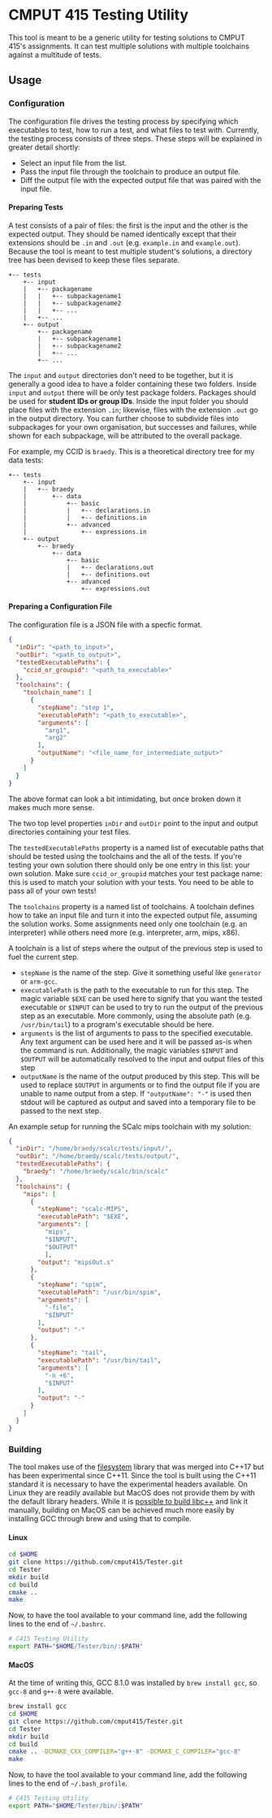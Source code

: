 # CMPUT 415 Testing Utility
This tool is meant to be a generic utility for testing solutions to CMPUT 415's
assignments. It can test multiple solutions with multiple toolchains against
a multitude of tests.

## Usage
### Configuration
The configuration file drives the testing process by specifying which
executables to test, how to run a test, and what files to test with. Currently,
the testing process consists of three steps. These steps will be explained in
greater detail shortly:
 * Select an input file from the list.
 * Pass the input file through the toolchain to produce an output file.
 * Diff the output file with the expected output file that was paired with the
   input file.

#### Preparing Tests
A test consists of a pair of files: the first is the input and the other is the
expected output. They should be named identically except that their extensions
should be `.in` and `.out` (e.g. `example.in` and `example.out`). Because the
tool is meant to test multiple student's solutions, a directory tree has been
devised to keep these files separate.
```
+-- tests
    +-- input
    |   +-- packagename
    |   |   +-- subpackagename1
    |   |   +-- subpackagename2
    |   |   +-- ...
    |   +-- ...
    +-- output
        +-- packagename
        |   +-- subpackagename1
        |   +-- subpackagename2
        |   +-- ...
        +-- ...
```
The `input` and `output` directories don't need to be together, but it is
generally a good idea to have a folder containing these two folders. Inside
`input` and `output` there will be only test package folders. Packages should be
used for **student IDs or group IDs**. Inside the input folder you should place
files with the extension `.in`; likewise, files with the extension `.out` go in
the output directory. You can further choose to subdivide files into subpackages
for your own organisation, but successes and failures, while shown for each
subpackage, will be attributed to the overall package.

For example, my CCID is `braedy`. This is a theoretical directory tree for my
data tests:
```
+-- tests
    +-- input
    |   +-- braedy
    |       +-- data
    |           +-- basic
    |           |   +-- declarations.in
    |           |   +-- definitions.in
    |           +-- advanced
    |               +-- expressions.in
    +-- output
        +-- braedy
            +-- data
                +-- basic
                |   +-- declarations.out
                |   +-- definitions.out
                +-- advanced
                    +-- expressions.out
```
#### Preparing a Configuration File
The configuration file is a JSON file with a specfic format.
```json
{
  "inDir": "<path_to_input>",
  "outDir": "<path_to_output>",
  "testedExecutablePaths": {
    "ccid_or_groupid": "<path_to_executable>"
  },
  "toolchains": {
    "toolchain_name": [
      {
        "stepName": "step 1",
        "executablePath": "<path_to_executable>",
        "arguments": [
          "arg1",
          "arg2"
        ],
        "outputName": "<file_name_for_intermediate_output>"
      }
    ]
  }
}
```
The above format can look a bit intimidating, but once broken down it makes much
more sense.

The two top level properties `inDir` and `outDir` point to the input and output
directories containing your test files.

The `testedExecutablePaths` property is a named list of executable paths that
should be tested using the toolchains and the all of the tests. If you're
testing your own solution there should only be one entry in this list: your own
solution. Make sure `ccid_or_groupid` matches your test package name: this is
used to match your solution with your tests. You need to be able to pass all of
your own tests!

The `toolchains` property is a named list of toolchains. A toolchain defines how
to take an input file and turn it into the expected output file, assuming the
solution works. Some assignments need only one toolchain (e.g. an interpreter)
while others need more (e.g. interpreter, arm, mips, x86).

A toolchain is a list of steps where the output of the previous step is used
to fuel the current step.
  * `stepName` is the name of the step. Give it something useful like
    `generator` or `arm-gcc`.
  * `executablePath` is the path to the executable to run for this step. The
    magic variable `$EXE` can be used here to signify that you want the tested
    executable or `$INPUT` can be used to try to run the output of the previous
    step as an executable. More commonly, using the absolute path (e.g.
    `/usr/bin/tail`) to a program's executable should be here.
  * `arguments` is the list of arguments to pass to the specified executable.
    Any text argument can be used here and it will be passed as-is when the
    command is run. Additionally, the magic variables `$INPUT` and `$OUTPUT`
    will be automatically resolved to the input and output files of this step
  * `outputName` is the name of the output produced by this step. This will be
    used to replace `$OUTPUT` in arguments or to find the output file if you
    are unable to name output from a step. If `"outputName": "-"` is used then
    stdout will be captured as output and saved into a temporary file to be
    passed to the next step.

An example setup for running the SCalc mips toolchain with my solution:
```json
{
  "inDir": "/home/braedy/scalc/tests/input/",
  "outDir": "/home/braedy/scalc/tests/output/",
  "testedExecutablePaths": {
    "braedy": "/home/braedy/scalc/bin/scalc"
  },
  "toolchains": {
    "mips": [
      {
        "stepName": "scalc-MIPS",
        "executablePath": "$EXE",
        "arguments": [
          "mips",
          "$INPUT",
          "$OUTPUT"
          ],
        "output": "mipsOut.s"
      },
      {
        "stepName": "spim",
        "executablePath": "/usr/bin/spim",
        "arguments": [
          "-file",
          "$INPUT"
        ],
        "output": "-"
      },
      {
        "stepName": "tail",
        "executablePath": "/usr/bin/tail",
        "arguments": [
          "-n +6",
          "$INPUT"
        ],
        "output": "-"
      }
    ]
  }
}
```

### Building
The tool makes use of the
[filesystem](https://en.cppreference.com/w/cpp/experimental/fs) library that
was merged into C++17 but has been experimental since C++11. Since the tool is
built using the C++11 standard it is necessary to have the experimental headers
available. On Linux they are readily available but MacOS does not provide them
by with the default library headers. While it is [possible to build
libc++](https://libcxx.llvm.org/docs/BuildingLibcxx.html) and link it manually,
building on MacOS can be achieved much more easily by installing GCC through
brew and using that to compile.

#### Linux
```bash
cd $HOME
git clone https://github.com/cmput415/Tester.git
cd Tester
mkdir build
cd build
cmake ..
make
```
Now, to have the tool available to your command line, add the following lines
to the end of `~/.bashrc`.
```bash
# C415 Testing Utility
export PATH="$HOME/Tester/bin/:$PATH"
```

#### MacOS
At the time of writing this, GCC 8.1.0 was installed by `brew install gcc`, so
`gcc-8` and `g++-8` were available.
```bash
brew install gcc
cd $HOME
git clone https://github.com/cmput415/Tester.git
cd Tester
mkdir build
cd build
cmake .. -DCMAKE_CXX_COMPILER="g++-8" -DCMAKE_C_COMPILER="gcc-8"
make
```
Now, to have the tool available to your command line, add the following lines
to the end of `~/.bash_profile`.
```bash
# C415 Testing Utility
export PATH="$HOME/Tester/bin/:$PATH"
```

